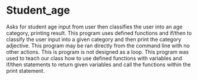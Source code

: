 # Student_age
Asks for student age input from user then classifies the user into an age category, printing result.
This program uses defined functions and if/then to classify the user input into a given category and then print the category adjective.
This program may be ran directly from the command line with no other actions. This is program is not designed as a loop.
This program was used to teach our class how to use defined functions with variables and if/then statements to return given variables and call the functions within the print statement.
